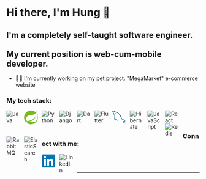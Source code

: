 # Hi there, I'm Hung :wave:

## I'm a completely self-taught software engineer. <br> <br> My current position is web-cum-mobile developer.
- :technologist: I'm currently working on my pet project: "MegaMarket" e-commerce website

### My tech stack:
<img align="left" alt="Java" width="36px" src="https://cdn.jsdelivr.net/gh/devicons/devicon/icons/java/java-original.svg" style="padding-right:10px;" />
<img align="left" alt="Spring" width="36px" src="https://raw.githubusercontent.com/devicons/devicon/1119b9f84c0290e0f0b38982099a2bd027a48bf1/icons/spring/spring-original.svg" style="padding-right:10px;" />
<img align="left" alt="Python" width="36px" src="https://cdn.jsdelivr.net/gh/devicons/devicon/icons/python/python-original.svg" style="padding-right:10px;" />
<img align="left" alt="Django" width="36px" src="https://cdn.jsdelivr.net/gh/devicons/devicon/icons/django/django-plain.svg" style="padding-right:10px;" />
<img align="left" alt="Dart" width="36px" src="https://cdn.jsdelivr.net/gh/devicons/devicon/icons/dart/dart-original.svg" style="padding-right:10px;" />
<img align="left" alt="Flutter" width="36px" src="https://cdn.jsdelivr.net/gh/devicons/devicon/icons/flutter/flutter-original.svg" style="padding-right:10px;" />
<img align="left" alt="Mysql" width="36px" src="https://raw.githubusercontent.com/devicons/devicon/1119b9f84c0290e0f0b38982099a2bd027a48bf1/icons/mysql/mysql-original.svg" style="padding-right:10px;" />
<img align="left" alt="Hibernate" width="36px" src="https://design.jboss.org/hibernate/logo/final/hibernate_logo_whitebkg_stacked_256px.png" style="padding-right:10px;" />
<img align="left" alt="JavaScript" width="36px" src="https://cdn.jsdelivr.net/gh/devicons/devicon/icons/javascript/javascript-original.svg" style="padding-right:10px;" />
<img align="left" alt="React" width="36px" src="https://cdn.jsdelivr.net/gh/devicons/devicon/icons/react/react-original.svg" style="padding-right:10px;" />
<img align="left" alt="Redis" width="36px" src="https://cdn.jsdelivr.net/gh/devicons/devicon/icons/redis/redis-original.svg" style="padding-right:10px;" />
<img align="left" alt="RabbitMQ" width="36px" src="https://cdn.imgbin.com/16/25/11/imgbin-rabbitmq-scalable-graphics-portable-network-graphics-check-transparent-BPSb4V8FRbBXtadmzknY3f5an.jpg" style="padding-right:10px;" />
<img align="left" alt="ElasticSearch" width="36px" src="https://seeklogo.com/images/E/elasticsearch-logo-C75C4578EC-seeklogo.com.png" style="padding-right:10px;" />

<br />
<br />

### Connect with me:

[<img align="left" alt="LinkedIn" width="36px" src="https://raw.githubusercontent.com/devicons/devicon/1119b9f84c0290e0f0b38982099a2bd027a48bf1/icons/linkedin/linkedin-original.svg" style="padding-right:10px;" />](https://www.linkedin.com/in/trương-quốc-hùng-130002168/)

[<img align="left" alt="LinkedIn" width="36px" src="https://w7.pngwing.com/pngs/110/349/png-transparent-email-computer-icons-logo-email-miscellaneous-angle-logo.png" style="padding-right:10px;" />](mailto:quochung194@gmail.com)

<br />
<br />

---

